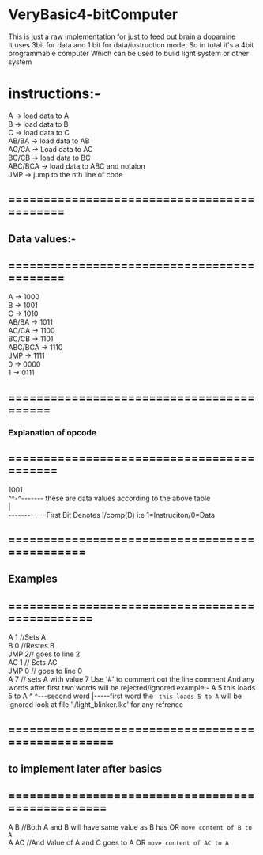 # VeryBasic4-bitComputer <br>
This is just a raw implementation for just to feed out brain a dopamine <br>
It uses 3bit for data and 1 bit for data/instruction mode; So in total it's a 4bit programmable computer
Which can be used to build light system or other system
# instructions:- <br>
  A       -> load data to A <br>
  B       -> load data to B  <br>
  C       -> load data to C <br>
  AB/BA   -> load data to AB <br>
  AC/CA   -> Load data to AC <br>
  BC/CB   -> load data to BC <br>
  ABC/BCA -> load data to ABC and notaion <br>
  JMP     -> jump to the nth line of code <br>

## =========================================== <br>
## Data values:- <br>
## =========================================== <br>
  A       -> 1000 <br>
  B       -> 1001 <br>
  C       -> 1010 <br>
  AB/BA   -> 1011 <br>
  AC/CA   -> 1100 <br>
  BC/CB   -> 1101 <br>
  ABC/BCA -> 1110 <br>
  JMP     -> 1111 <br>
  0       -> 0000 <br>
  1       -> 0111 <br>

## =========================================
### Explanation of opcode
## ==========================================
1001 <br>
^^-^------- these are data values according to the above table <br>
| <br>
------------First Bit Denotes I/comp(D) i:e 1=Instruciton/0=Data <br>

## ==============================================
## Examples <br>
## ===============================================
  A 1 //Sets A <br>
  B 0 //Restes B <br>
  JMP 2// goes to line 2 <br>
  AC 1 // Sets AC <br>
  JMP 0 // goes to line 0 <br>
  A 7 // sets A with value 7
 Use '#' to comment out the line comment
 And any words after first two words will be rejected/ignored
 example:-
 A 5 this loads 5 to A
 ^ ^---second word
 |-----first word 
 the ` this loads 5 to A` will be ignored
 look at file './light_blinker.lkc' for any refrence
## ==================================================
## to implement later after basics <br>
## =================================================
  A B //Both A and B will have same value as B has OR `move content of B to A` <br>
  A AC //And Value of A and C goes to A OR `move content of AC to A` <br>
